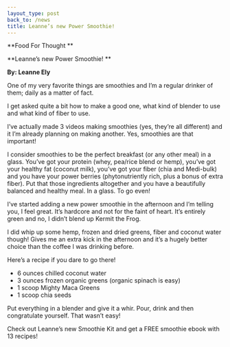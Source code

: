 ```yaml
---
layout_type: post
back_to: /news
title: Leanne’s new Power Smoothie!
---
```

**Food For Thought**

**Leanne’s new Power Smoothie!**

**By: Leanne Ely**

One of my very favorite things are smoothies and I’m a regular drinker of them; daily as a matter of fact.

I get asked quite a bit how to make a good one, what kind of blender to use and what kind of fiber to use.

I’ve actually made 3 videos making smoothies (yes, they’re all different) and it I’m already planning on making another. Yes, smoothies are that important!

I consider smoothies to be the perfect breakfast (or any other meal) in a glass. You’ve got your protein (whey, pea/rice blend or hemp), you’ve got your healthy fat (coconut milk), you’ve got your fiber (chia and Medi-bulk) and you have your power berries (phytonutriently rich, plus a bonus of extra fiber). Put that those ingredients altogether and you have a beautifully balanced and healthy meal. In a glass. To go even!

I’ve started adding a new power smoothie in the afternoon and I’m telling you, I feel great. It’s hardcore and not for the faint of heart. It’s entirely green and no, I didn’t blend up Kermit the Frog.

I did whip up some hemp, frozen and dried greens, fiber and coconut water though! Gives me an extra kick in the afternoon and it’s a hugely better choice than the coffee I was drinking before.

Here’s a recipe if you dare to go there!

* 6 ounces chilled coconut water
* 3 ounces frozen organic greens (organic spinach is easy)
* 1 scoop Mighty Maca Greens
* 1 scoop chia seeds

Put everything in a blender and give it a whir. Pour, drink and then congratulate yourself. That wasn’t easy!

Check out Leanne’s new Smoothie Kit and get a FREE smoothie ebook with 13 recipes!
